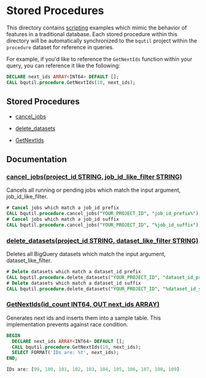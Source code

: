 # Stored Procedures

This directory contains [scripting](https://cloud.google.com/bigquery/docs/reference/standard-sql/scripting)
examples which mimic the behavior of features in a traditional database. Each stored procedure within this
directory will be automatically synchronized to the `bqutil` project within the
`procedure` dataset for reference in queries.

For example, if you'd like to reference the `GetNextIds` function within your query,
you can reference it like the following:
```sql
DECLARE next_ids ARRAY<INT64> DEFAULT [];
CALL bqutil.procedure.GetNextIds(10, next_ids);
```

## Stored Procedures

* [cancel_jobs](#cancel_jobscancel_jobssql)

* [delete_datasets](#delete_datasetsproject_id-string-dataset_like_filter-stringdelete_datasetssql)

* [GetNextIds](#getnextidsid_count-int64-out-next_ids-arrayint64get_next_idsql)

## Documentation

### [cancel_jobs(project_id STRING, job_id_like_filter STRING)](cancel_jobs.sql)

Cancels all running or pending jobs which match the input argument, job_id_like_filter.

```sql
# Cancel jobs which match a job_id prefix
CALL bqutil.procedure.cancel_jobs("YOUR_PROJECT_ID", "job_id_prefix%");
# Cancel jobs which match a job_id suffix
CALL bqutil.procedure.cancel_jobs("YOUR_PROJECT_ID", "%job_id_suffix");
```

### [delete_datasets(project_id STRING, dataset_like_filter STRING)](delete_datasets.sql)

Deletes all BigQuery datasets which match the input argument, dataset_like_filter.
```sql
# Delete datasets which match a dataset_id prefix
CALL bqutil.procedure.delete_datasets("YOUR_PROJECT_ID", "dataset_id_prefix%");
# Delete datasets which match a dataset_id suffix
CALL bqutil.procedure.delete_datasets("YOUR_PROJECT_ID", "%dataset_id_suffix");
```

### [GetNextIds(id_count INT64, OUT next_ids ARRAY<INT64>)](get_next_id.sql)
Generates next ids and inserts them into a sample table. This implementation prevents against race condition.

```sql
BEGIN
  DECLARE next_ids ARRAY<INT64> DEFAULT [];
  CALL bqutil.procedure.GetNextIds(10, next_ids);
  SELECT FORMAT('IDs are: %t', next_ids);
END;

IDs are: [99, 100, 101, 102, 103, 104, 105, 106, 107, 108, 109]
```
